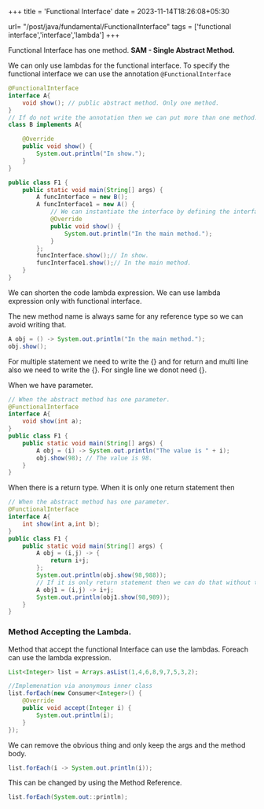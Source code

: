 +++
title = 'Functional Interface'
date = 2023-11-14T18:26:08+05:30

url= "/post/java/fundamental/FunctionalInterface"
tags = ['functional interface','interface','lambda']
+++


Functional Interface has one method. **SAM - Single Abstract Method.**

We can only use lambdas for the functional interface.
To specify the functional interface we can use the annotation `@FunctionalInterface`
```java
@FunctionalInterface
interface A{
    void show(); // public abstract method. Only one method.
}
// If do not write the annotation then we can put more than one method.
class B implements A{

    @Override
    public void show() {
        System.out.println("In show.");
    }
}

public class F1 {
    public static void main(String[] args) {
        A funcInterface = new B();
        A funcInterface1 = new A() {
            // We can instantiate the interface by defining the interface here.
            @Override
            public void show() {
                System.out.println("In the main method.");
            }
        };
        funcInterface.show();// In show.
        funcInterface1.show();// In the main method.
    }
}
```
We can shorten the code lambda expression. We can use lambda expression only with functional interface.

The new method name is always same for any reference type so we can avoid writing that.
```java
A obj = () -> System.out.println("In the main method.");
obj.show();
```

For multiple statement we need to write the {} and for return  and multi line also we need to write the {}. For single line we donot need {}. 

When we have parameter.
```java
// When the abstract method has one parameter.
@FunctionalInterface
interface A{
    void show(int a);
}
public class F1 {
    public static void main(String[] args) {
        A obj = (i) -> System.out.println("The value is " + i);
        obj.show(98); // The value is 98.
    }
}
```

When there is a return type. When it is only one return statement then
```java
// When the abstract method has one parameter.
@FunctionalInterface
interface A{
    int show(int a,int b);
}
public class F1 {
    public static void main(String[] args) {
        A obj = (i,j) -> {
            return i+j;
        };
        System.out.println(obj.show(98,988));
        // If it is only return statement then we can do that without the {}.
        A obj1 = (i,j) -> i+j;
        System.out.println(obj1.show(98,989));
    }
}
```

### Method Accepting the Lambda.
Method that accept the functional Interface can use the lambdas.
Foreach can use the lambda expression.
```java
List<Integer> list = Arrays.asList(1,4,6,8,9,7,5,3,2);

//Implemenation via anonymous inner class
list.forEach(new Consumer<Integer>() {
    @Override
    public void accept(Integer i) {
        System.out.println(i);
    }
});
```

We can remove the obvious thing and only keep the args and the method body.
```java
list.forEach(i -> System.out.println(i));
```

This can be changed by using the Method Reference.
```java
list.forEach(System.out::println);
```